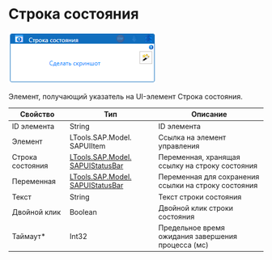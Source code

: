 # Строка состояния

![](<../../../.gitbook/assets/image (88).png>)

Элемент, получающий указатель на UI-элемент Строка состояния.

| Свойство         | Тип                                                             | Описание                                             |
| ---------------- | --------------------------------------------------------------- | ---------------------------------------------------- |
| ID элемента      | String                                                          | ID элемента                                          |
| Элемент          | LTools.SAP.Model. SAPUIItem                                     | Ссылка на элемент управления                         |
| Строка состояния | [LTools.SAP.Model. SAPUIStatusBar](datatypes/sapuistatusbar.md) | Переменная, хранящая ссылку на строку состояния      |
| Переменная       | [LTools.SAP.Model. SAPUIStatusBar](datatypes/sapuistatusbar.md) | Переменная для сохранения ссылки на строку состояния |
| Текст            | String                                                          | Текст строки состояния                               |
| Двойной клик     | Boolean                                                         | Двойной клик строки состояния                        |
| Таймаут\*        | Int32                                                           | Предельное время ожидания завершения процесса (мс)   |
